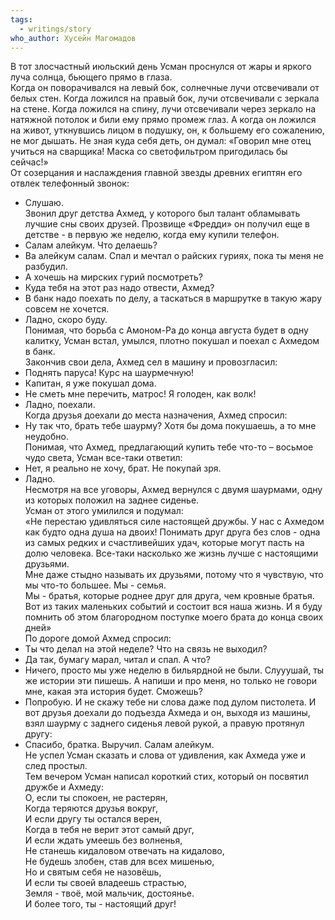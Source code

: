 ```yaml
---
tags:
  - writings/story
who_author: Хусейн Магомадов
---
```

В тот злосчастный июльский день Усман проснулся от жары и яркого луча солнца, бьющего прямо в глаза.  
Когда он поворачивался на левый бок, солнечные лучи отсвечивали от белых стен. Когда ложился на правый бок, лучи отсвечивали с зеркала на стене. Когда ложился на спину, лучи отсвечивали через зеркало на натяжной потолок и били ему прямо промеж глаз. А когда он ложился на живот, уткнувшись лицом в подушку, он, к большему его сожалению, не мог дышать. Не зная куда себя деть, он думал: «Говорил мне отец учиться на сварщика! Маска со светофильтром пригодилась бы сейчас!»  
От созерцания и наслаждения главной звезды древних египтян его отвлек телефонный звонок:  
- Слушаю.  
Звонил друг детства Ахмед, у которого был талант обламывать лучшие сны своих друзей. Прозвище «Фредди» он получил еще в детстве - в первую же неделю, когда ему купили телефон.  
- Салам алейкум. Что делаешь?
- Ва алейкум салам. Спал и мечтал о райских гуриях, пока ты меня не разбудил.
- А хочешь на мирских гурий посмотреть?
- Куда тебя на этот раз надо отвести, Ахмед?
- В банк надо поехать по делу, а таскаться в маршрутке в такую жару совсем не хочется.
- Ладно, скоро буду.  
Понимая, что борьба с Амоном-Ра до конца августа будет в одну калитку, Усман встал, умылся, плотно покушал и поехал с Ахмедом в банк.  
Закончив свои дела, Ахмед сел в машину и провозгласил:  
- Поднять паруса! Курс на шаурмечную!
- Капитан, я уже покушал дома.
- Не сметь мне перечить, матрос! Я голоден, как волк!
- Ладно, поехали.  
Когда друзья доехали до места назначения, Ахмед спросил:  
- Ну так что, брать тебе шаурму? Хотя бы дома покушаешь, а то мне неудобно.  
Понимая, что Ахмед, предлагающий купить тебе что-то – восьмое чудо света, Усман все-таки ответил:  
- Нет, я реально не хочу, брат. Не покупай зря.
- Ладно.  
Несмотря на все уговоры, Ахмед вернулся с двумя шаурмами, одну из которых положил на заднее сиденье.  
Усман от этого умилился и подумал:  
«Не перестаю удивляться силе настоящей дружбы. У нас с Ахмедом как будто одна душа на двоих! Понимать друг друга без слов - одна из самых редких и счастливейших удач, которые могут пасть на долю человека. Все-таки насколько же жизнь лучше с настоящими друзьями.  
Мне даже стыдно называть их друзьями, потому что я чувствую, что мы что-то большее. Мы - семья.  
Мы - братья, которые роднее друг для друга, чем кровные братья. Вот из таких маленьких событий и состоит вся наша жизнь. И я буду помнить об этом благородном поступке моего брата до конца своих дней»  
По дороге домой Ахмед спросил:
- Ты что делал на этой неделе? Что на связь не выходил?
- Да так, бумагу марал, читал и спал. А что?
- Ничего, просто мы уже неделю в бильярдной не были. Слууушай, ты же истории эти пишешь. А напиши и про меня, но только не говори мне, какая эта история будет. Сможешь?
- Попробую. И не скажу тебе ни слова даже под дулом пистолета.
И вот друзья доехали до подъезда Ахмеда и он, выходя из машины, взял шаурму с заднего сиденья левой рукой, а правую протянул другу:
- Спасибо, братка. Выручил. Салам алейкум.  
Не успел Усман сказать и слова от удивления, как Ахмеда уже и след простыл.  
Тем вечером Усман написал короткий стих, который он посвятил дружбе и Ахмеду:  
О, если ты спокоен, не растерян,  
Когда теряются друзья вокруг,  
И если другу ты остался верен,  
Когда в тебя не верит этот самый друг,  
И если ждать умеешь без волненья,  
Не станешь кидаловом отвечать на кидалово,  
Не будешь злобен, став для всех мишенью,  
Но и святым себя не назовёшь,  
И если ты своей владеешь страстью,  
Земля - твоё, мой мальчик, достоянье.  
И более того, ты - настоящий друг!